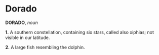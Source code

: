 # Dorado

**DORADO**, _noun_

**1.** A southern constellation, containing six stars, called also xiphias; not visible in our latitude.

**2.** A large fish resembling the dolphin.